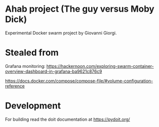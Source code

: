 
# Ahab project (The guy versus Moby Dick)

Experimental Docker swarm project by Giovanni Giorgi.

# Stealed from

Grafana monitoring:
https://hackernoon.com/exploring-swarm-container-overview-dashboard-in-grafana-ba9621c876c9

https://docs.docker.com/compose/compose-file/#volume-configuration-reference



# Development
For building read the doit documentation at
https://pydoit.org/
